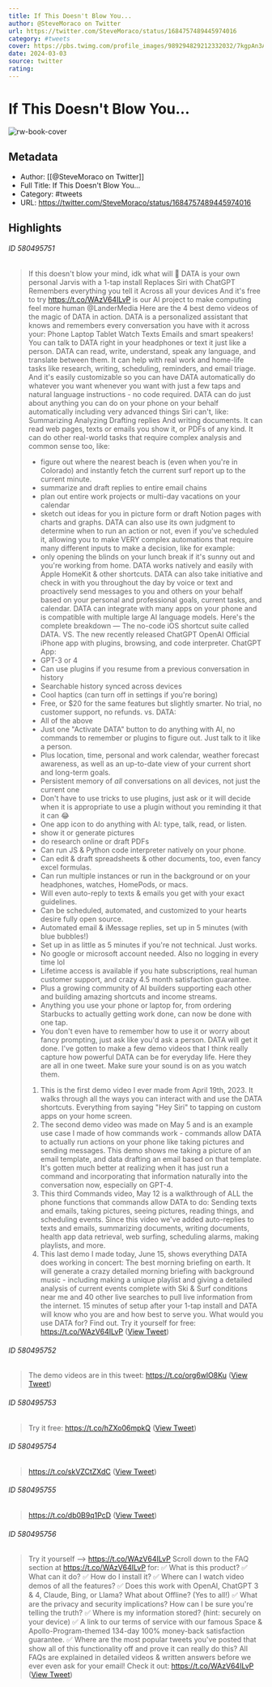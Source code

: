 ```yaml
---
title: If This Doesn't Blow You...
author: @SteveMoraco on Twitter
url: https://twitter.com/SteveMoraco/status/1684757489445974016
category: #tweets
cover: https://pbs.twimg.com/profile_images/989294829212332032/7kgpAn3A.jpg
date: 2024-03-03
source: twitter
rating:
---
```

# If This Doesn't Blow You...

![rw-book-cover](https://pbs.twimg.com/profile_images/989294829212332032/7kgpAn3A.jpg)

## Metadata
- Author: [[@SteveMoraco on Twitter]]
- Full Title: If This Doesn't Blow You...
- Category: #tweets
- URL: https://twitter.com/SteveMoraco/status/1684757489445974016

## Highlights
###### ID 580495751
> If this doesn't blow your mind, idk what will 🤯
> DATA is your own personal Jarvis with a 1-tap install
> Replaces Siri with ChatGPT
> Remembers everything you tell it
> Across all your devices
> And it's free to try
> https://t.co/WAzV64ILvP is our AI project to make computing feel more human
> @LanderMedia
> Here are the 4 best demo videos of the magic of DATA in action.
> DATA is a personalized assistant that knows and remembers every conversation you have with it across your:
> Phone
> Laptop
> Tablet
> Watch
> Texts
> Emails
> and smart speakers!
> You can talk to DATA right in your headphones or text it just like a person.
> DATA can read, write, understand, speak any language, and translate between them.
> It can help with real work and home-life tasks like research, writing, scheduling, reminders, and email triage.
> And it's easily customizable so you can have DATA automatically do whatever you want whenever you want with just a few taps and natural language instructions - no code required.
> DATA can do just about anything you can do on your phone on your behalf automatically including very advanced things Siri can't, like:
> Summarizing
> Analyzing
> Drafting replies
> And writing documents.
> It can read web pages, texts or emails you show it, or PDFs of any kind.
> It can do other real-world tasks that require complex analysis and common sense too, like:
> - figure out where the nearest beach is (even when you're in Colorado) and instantly fetch the current surf report up to the current minute.
> - summarize and draft replies to entire email chains
> - plan out entire work projects or multi-day vacations on your calendar
> - sketch out ideas for you in picture form or draft Notion pages with charts and graphs.
> DATA can also use its own judgment to determine when to run an action or not, even if you've scheduled it, allowing you to make VERY complex automations that require many different inputs to make a decision, like for example:
> - only opening the blinds on your lunch break if it's sunny out and you're working from home.
> DATA works natively and easily with Apple HomeKit & other shortcuts.
> DATA can also take initiative and check in with you throughout the day by voice or text and proactively send messages to you and others on your behalf based on your personal and professional goals, current tasks, and calendar.
> DATA can integrate with many apps on your phone and is compatible with multiple large AI language models.
> Here's the complete breakdown —
> The no-code iOS shortcut suite called DATA.
> VS.
> The new recently released ChatGPT OpenAI Official iPhone app with plugins, browsing, and code interpreter.
> ChatGPT App:
> - GPT-3 or 4
> - Can use plugins if you resume from a previous conversation in history
> - Searchable history synced across devices
> - Cool haptics (can turn off in settings if you're boring)
> - Free, or $20 for the same features but slightly smarter. No trial, no customer support, no refunds.
> vs.
> DATA:
> - All of the above
> - Just one "Activate DATA" button to do anything with AI, no commands to remember or plugins to figure out. Just talk to it like a person.
> - Plus location, time, personal and work calendar, weather forecast awareness, as well as an up-to-date view of your current short and long-term goals.
> - Persistent memory of *all* conversations on all devices, not just the current one
> - Don't have to use tricks to use plugins, just ask or it will decide when it is appropriate to use a plugin without you reminding it that it can 😂
> - One app icon to do anything with AI: type, talk, read, or listen.
> - show it or generate pictures
> - do research online or draft PDFs
> - Can run JS & Python code interpreter natively on your phone.
> - Can edit & draft spreadsheets & other documents, too, even fancy excel formulas.
> - Can run multiple instances or run in the background or on your headphones, watches, HomePods, or macs.
> - Will even auto-reply to texts & emails you get with your exact guidelines.
> - Can be scheduled, automated, and customized to your hearts desire fully open source.
> - Automated email & iMessage replies, set up in 5 minutes (with blue bubbles!)
> - Set up in as little as 5 minutes if you're not technical. Just works.
> - No google or microsoft account needed. Also no logging in every time lol
> - Lifetime access is available if you hate subscriptions, real human customer support, and crazy 4.5 month satisfaction guarantee.
> - Plus a growing community of AI builders supporting each other and building amazing shortcuts and income streams.
> - Anything you use your phone or laptop for, from ordering Starbucks to actually getting work done, can now be done with one tap. 
> - You don't even have to remember how to use it or worry about fancy prompting, just ask like you'd ask a person. DATA will get it done.
> I've gotten to make a few demo videos that I think really capture how powerful DATA can be for everyday life.
> Here they are all in one tweet. Make sure your sound is on as you watch them.
> 1. This is the first demo video I ever made from April 19th, 2023. It walks through all the ways you can interact with and use the DATA shortcuts. Everything from saying "Hey Siri" to tapping on custom apps on your home screen.
> 2. The second demo video was made on May 5 and is an example use case I made of how commands work - commands allow DATA to actually run actions on your phone like taking pictures and sending messages.
> This demo shows me taking a picture of an email template, and data drafting an email based on that template.
> It's gotten much better at realizing when it has just run a command and incorporating that information naturally into the conversation now, especially on GPT-4.
> 3. This third Commands video, May 12 is a walkthrough of ALL the phone functions that commands allow DATA to do:
> Sending texts and emails, taking pictures, seeing pictures, reading things, and scheduling events.
> Since this video we've added auto-replies to texts and emails, summarizing documents, writing documents, health app data retrieval, web surfing, scheduling alarms, making playlists, and more.
> 4. This last demo I made today, June 15, shows everything DATA does working in concert:
> The best morning briefing on earth.
> It will generate a crazy detailed morning briefing with background music - including making a unique playlist and giving a detailed analysis of current events complete with Ski & Surf conditions near me and 40 other live searches to pull live information from the internet.
> 15 minutes of setup after your 1-tap install and DATA will know who you are and how best to serve you.
> What would you use DATA for?
> Find out. Try it yourself for free: https://t.co/WAzV64ILvP ([View Tweet](https://twitter.com/SteveMoraco/status/1684757489445974016))
    
###### ID 580495752
> The demo videos are in this tweet: https://t.co/org6wlO8Ku ([View Tweet](https://twitter.com/SteveMoraco/status/1684757729485922304))
    
###### ID 580495753
> Try it free:
> https://t.co/hZXo06mpkQ ([View Tweet](https://twitter.com/SteveMoraco/status/1684757972839469056))
    
###### ID 580495754
> https://t.co/skVZCtZXdC ([View Tweet](https://twitter.com/SteveMoraco/status/1684758104100253696))
    
###### ID 580495755
> https://t.co/db0B9q1PcD ([View Tweet](https://twitter.com/SteveMoraco/status/1684759691606507520))
    
###### ID 580495756
> Try it yourself —> https://t.co/WAzV64ILvP
> Scroll down to the FAQ section at https://t.co/WAzV64ILvP for:
> ✅ What is this product?
> ✅ What can it do?
> ✅ How do I install it?
> ✅ Where can I watch video demos of all the features?
> ✅ Does this work with OpenAI, ChatGPT 3 & 4, Claude, Bing, or Llama? What about Offline? (Yes to all!)
> ✅ What are the privacy and security implications? How can I be sure you're telling the truth?
> ✅ Where is my information stored? (hint: securely on your device)
> ✅ A link to our terms of service with our famous Space & Apollo-Program-themed 134-day 100% money-back satisfaction guarantee.
> ✅ Where are the most popular tweets you've posted that show all of this functionality off and prove it can really do this?
> All FAQs are explained in detailed videos & written answers before we ever even ask for your email!
> Check it out:
> https://t.co/WAzV64ILvP ([View Tweet](https://twitter.com/SteveMoraco/status/1686630177261191169))
    
